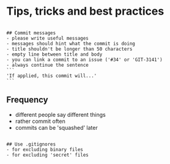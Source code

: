 Tips, tricks and best practices
===

~~~

## Commit messages
- please write useful messages
- messages should hint what the commit is doing
- title shouldn't be longer than 50 characters
- empty line between title and body
- you can link a commit to an issue ('#34' or 'GIT-3141')
- always continue the sentence
```
'If applied, this commit will...'
```

~~~

## Frequency
- different people say different things
- rather commit often
- commits can be 'squashed' later

~~~

## Use .gitignores
- for excluding binary files
- for excluding 'secret' files
